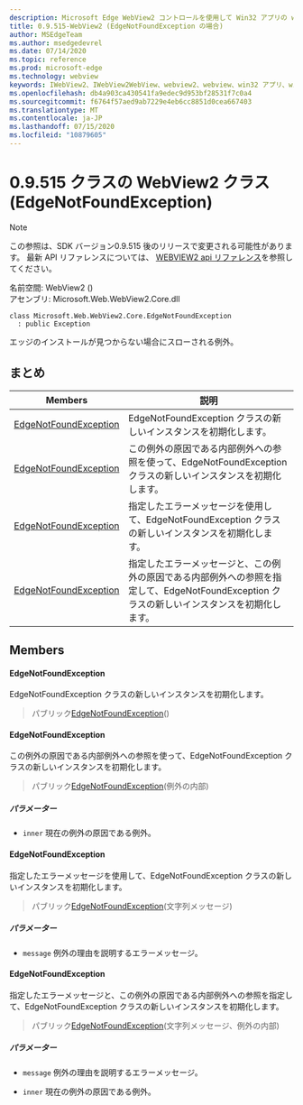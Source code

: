 ```yaml
---
description: Microsoft Edge WebView2 コントロールを使用して Win32 アプリの web コンテンツをホストする
title: 0.9.515-WebView2 (EdgeNotFoundException の場合)
author: MSEdgeTeam
ms.author: msedgedevrel
ms.date: 07/14/2020
ms.topic: reference
ms.prod: microsoft-edge
ms.technology: webview
keywords: IWebView2、IWebView2WebView、webview2、webview、win32 アプリ、win32、edge、ICoreWebView2、ICoreWebView2Controller、browser control、edge html
ms.openlocfilehash: db4a903ca430541fa9edec9d953bf28531f7c0a4
ms.sourcegitcommit: f6764f57aed9ab7229e4eb6cc8851d0cea667403
ms.translationtype: MT
ms.contentlocale: ja-JP
ms.lasthandoff: 07/15/2020
ms.locfileid: "10879605"
---
```

# 0.9.515 クラスの WebView2 クラス (EdgeNotFoundException) 

> [!NOTE]
> この参照は、SDK バージョン0.9.515 後のリリースで変更される可能性があります。 最新 API リファレンスについては、 [WEBVIEW2 api リファレンス](../../../webview2-api-reference.md)を参照してください。

名前空間: WebView2 () \
アセンブリ: Microsoft.Web.WebView2.Core.dll

```
class Microsoft.Web.WebView2.Core.EdgeNotFoundException
  : public Exception
```

エッジのインストールが見つからない場合にスローされる例外。

## まとめ

 Members                        | 説明
--------------------------------|---------------------------------------------
[EdgeNotFoundException](#edgenotfoundexception) | EdgeNotFoundException クラスの新しいインスタンスを初期化します。
[EdgeNotFoundException](#edgenotfoundexception) | この例外の原因である内部例外への参照を使って、EdgeNotFoundException クラスの新しいインスタンスを初期化します。
[EdgeNotFoundException](#edgenotfoundexception) | 指定したエラーメッセージを使用して、EdgeNotFoundException クラスの新しいインスタンスを初期化します。
[EdgeNotFoundException](#edgenotfoundexception) | 指定したエラーメッセージと、この例外の原因である内部例外への参照を指定して、EdgeNotFoundException クラスの新しいインスタンスを初期化します。

## Members

#### EdgeNotFoundException 

EdgeNotFoundException クラスの新しいインスタンスを初期化します。

> パブリック[EdgeNotFoundException](#edgenotfoundexception)()

#### EdgeNotFoundException 

この例外の原因である内部例外への参照を使って、EdgeNotFoundException クラスの新しいインスタンスを初期化します。

> パブリック[EdgeNotFoundException](#edgenotfoundexception)(例外の内部)

##### パラメーター
* `inner` 現在の例外の原因である例外。

#### EdgeNotFoundException 

指定したエラーメッセージを使用して、EdgeNotFoundException クラスの新しいインスタンスを初期化します。

> パブリック[EdgeNotFoundException](#edgenotfoundexception)(文字列メッセージ)

##### パラメーター
* `message` 例外の理由を説明するエラーメッセージ。

#### EdgeNotFoundException 

指定したエラーメッセージと、この例外の原因である内部例外への参照を指定して、EdgeNotFoundException クラスの新しいインスタンスを初期化します。

> パブリック[EdgeNotFoundException](#edgenotfoundexception)(文字列メッセージ、例外の内部)

##### パラメーター
* `message` 例外の理由を説明するエラーメッセージ。 

* `inner` 現在の例外の原因である例外。


